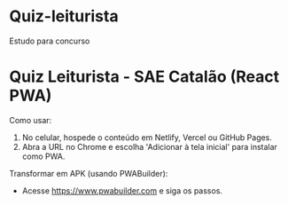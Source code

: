 # Quiz-leiturista
Estudo para concurso

# Quiz Leiturista - SAE Catalão (React PWA)

Como usar:
1. No celular, hospede o conteúdo em Netlify, Vercel ou GitHub Pages.
2. Abra a URL no Chrome e escolha 'Adicionar à tela inicial' para instalar como PWA.

Transformar em APK (usando PWABuilder):
- Acesse https://www.pwabuilder.com e siga os passos.


